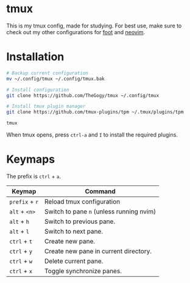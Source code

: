 # tmux

This is my tmux config, made for studying.
For best use, make sure to check out my other configurations for [foot](https://github.com/TheGogy/dotfiles/blob/main/foot/foot.ini) and [neovim](https://github.com/TheGogy/nvim/).

# Installation

```bash
# Backup current configuration
mv ~/.config/tmux ~/.config/tmux.bak

# Install configuration
git clone https://github.com/TheGogy/tmux ~/.config/tmux

# Install tmux plugin manager
git clone https://github.com/tmux-plugins/tpm ~/.tmux/plugins/tpm

tmux
```
When tmux opens, press `ctrl-a` and `I` to install the required plugins.

# Keymaps

The prefix is `ctrl` + `a`.

| Keymap         | Command                                    |
| -------------- | ------------------------------------------ |
| `prefix` + `r` | Reload tmux configuration                  |
| `alt` + `<n>`  | Switch to pane `n` (unless running nvim) |
| `alt` + `h`    | Switch to previous pane.                   |
| `alt` + `l`    | Switch to next pane.                       |
| `ctrl` + `t`   | Create new pane.                           |
| `ctrl` + `y`   | Create new pane in current directory.      |
| `ctrl` + `w`   | Delete current pane.                       |
| `ctrl` + `x`   | Toggle synchronize panes.                  |

